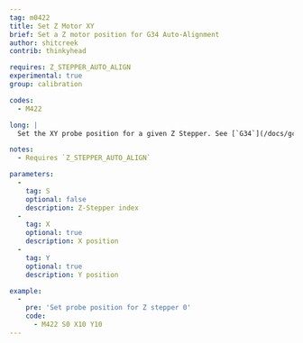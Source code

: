 ```yaml
---
tag: m0422
title: Set Z Motor XY
brief: Set a Z motor position for G34 Auto-Alignment
author: shitcreek
contrib: thinkyhead

requires: Z_STEPPER_AUTO_ALIGN
experimental: true
group: calibration

codes:
  - M422

long: |
  Set the XY probe position for a given Z Stepper. See [`G34`](/docs/gcode/G034.html) for Z-Stepper automatic alignment.

notes:
  - Requires `Z_STEPPER_AUTO_ALIGN`

parameters:
  -
    tag: S
    optional: false
    description: Z-Stepper index
  -
    tag: X
    optional: true
    description: X position
  -
    tag: Y
    optional: true
    description: Y position

example:
  -
    pre: 'Set probe position for Z stepper 0'
    code:
      - M422 S0 X10 Y10
---
```

